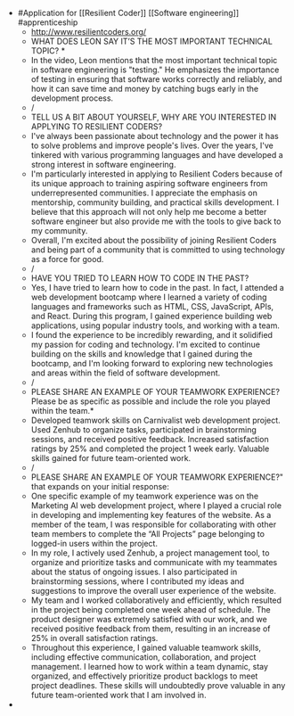 - #Application for [[Resilient Coder]] [[Software engineering]] #apprenticeship
	- http://www.resilientcoders.org/
	- WHAT DOES LEON SAY IT’S THE MOST IMPORTANT TECHNICAL TOPIC? *
	- In the video, Leon mentions that the most important technical topic in software engineering is "testing." He emphasizes the importance of testing in ensuring that software works correctly and reliably, and how it can save time and money by catching bugs early in the development process.
	- /
	- TELL US A BIT ABOUT YOURSELF, WHY ARE YOU INTERESTED IN APPLYING TO RESILIENT CODERS?
	- I've always been passionate about technology and the power it has to solve problems and improve people's lives. Over the years, I've tinkered with various programming languages and have developed a strong interest in software engineering.
	- I'm particularly interested in applying to Resilient Coders because of its unique approach to training aspiring software engineers from underrepresented communities. I appreciate the emphasis on mentorship, community building, and practical skills development. I believe that this approach will not only help me become a better software engineer but also provide me with the tools to give back to my community.
	- Overall, I'm excited about the possibility of joining Resilient Coders and being part of a community that is committed to using technology as a force for good.
	- /
	- HAVE YOU TRIED TO LEARN HOW TO CODE IN THE PAST?
	- Yes, I have tried to learn how to code in the past. In fact, I attended a web development bootcamp where I learned a variety of coding languages and frameworks such as HTML, CSS, JavaScript, APIs, and React. During this program, I gained experience building web applications, using popular industry tools, and working with a team.
	- I found the experience to be incredibly rewarding, and it solidified my passion for coding and technology. I'm excited to continue building on the skills and knowledge that I gained during the bootcamp, and I'm looking forward to exploring new technologies and areas within the field of software development.
	- /
	- PLEASE SHARE AN EXAMPLE OF YOUR TEAMWORK EXPERIENCE? Please be as specific as possible and include the role you played within the team.*
	- Developed teamwork skills on Carnivalist web development project. Used Zenhub to organize tasks, participated in brainstorming sessions, and received positive feedback. Increased satisfaction ratings by 25% and completed the project 1 week early. Valuable skills gained for future team-oriented work.
	- /
	- PLEASE SHARE AN EXAMPLE OF YOUR TEAMWORK EXPERIENCE?" that expands on your initial response:
	- One specific example of my teamwork experience was on the Marketing AI web development project, where I played a crucial role in developing and implementing key features of the website. As a member of the team, I was responsible for collaborating with other team members to complete the “All Projects” page belonging to logged-in users within the project.
	- In my role, I actively used Zenhub, a project management tool, to organize and prioritize tasks and communicate with my teammates about the status of ongoing issues. I also participated in brainstorming sessions, where I contributed my ideas and suggestions to improve the overall user experience of the website.
	- My team and I worked collaboratively and efficiently, which resulted in the project being completed one week ahead of schedule. The product designer was extremely satisfied with our work, and we received positive feedback from them, resulting in an increase of 25% in overall satisfaction ratings.
	- Throughout this experience, I gained valuable teamwork skills, including effective communication, collaboration, and project management. I learned how to work within a team dynamic, stay organized, and effectively prioritize product backlogs to meet project deadlines. These skills will undoubtedly prove valuable in any future team-oriented work that I am involved in.
-